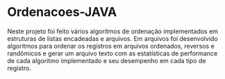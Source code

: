 # Ordenacoes-JAVA


Neste projeto foi feito vários algoritmos de ordenação implementados em estruturas de listas encadeadas e arquivos.
Em arquivos foi desenvolvido algoritmos para ordenar os registros em arquivos ordenados, reversos e randômicos e gerar um arquivo texto com as estatísticas de performance de cada algoritmo implementado e seu desempenho em cada tipo de registro.
